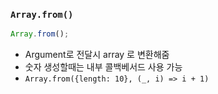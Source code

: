 ### `Array.from()`

```js
Array.from();
```

- Argument로 전달시 array 로 변환해줌
- 숫자 생성할때는 내부 콜백베서드 사용 가능
- `Array.from({length: 10}, (_, i) => i + 1)`

